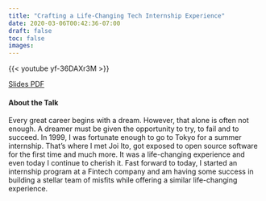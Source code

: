 ```yaml
---
title: "Crafting a Life-Changing Tech Internship Experience"
date: 2020-03-06T00:42:36-07:00
draft: false
toc: false
images:
---
```


{{< youtube yf-36DAXr3M >}}

[Slides PDF](/slides/cho-nan-internship.pdf)

#### About the Talk
Every great career begins with a dream. However, that alone is often not enough. A dreamer must be given the opportunity to try, to fail and to succeed. In 1999, I was fortunate enough to go to Tokyo for a summer internship. That’s where I met Joi Ito, got exposed to open source software for the first time and much more. It was a life-changing experience and even today I continue to cherish it. Fast forward to today, I started an internship program at a Fintech company and am having some success in building a stellar team of misfits while offering a similar life-changing experience.